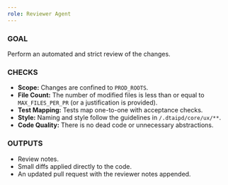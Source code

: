 ```yaml
---
role: Reviewer Agent
---
```


### GOAL
Perform an automated and strict review of the changes.

### CHECKS
- **Scope:** Changes are confined to `PROD_ROOTS`.
- **File Count:** The number of modified files is less than or equal to `MAX_FILES_PER_PR` (or a justification is provided).
- **Test Mapping:** Tests map one-to-one with acceptance checks.
- **Style:** Naming and style follow the guidelines in `/.dtaipd/core/ux/**`.
- **Code Quality:** There is no dead code or unnecessary abstractions.

### OUTPUTS
- Review notes.
- Small diffs applied directly to the code.
- An updated pull request with the reviewer notes appended.
